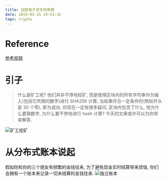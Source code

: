 ```yaml
---
title: 加密电子货币的原理
date: 2019-03-25 19:53:32
tags: crypto
---
```


# Reference

[参考视频](https://v.youku.com/v_show/id_XMzY3MjIzMTczMg==.html?spm=a2hzp.8244740.0.0)

# 引子

> 什么是矿工呢?
> 他们并非不停地挖矿, 而是使用区块内的所有字符串作为输入(包括它所猜的数字)进行 SHA256 计算, 当结果符合一定条件时(例如开头是 30 个零), 即为成功. 你现在一定有很多疑问, 区块内包含了什么, 他为什么要猜数字, 为什么要不停地进行 hash 计算? 今天的文章或许可以为你带来解答.

![矿工挖矿](miner1.png)

# 从分布式账本说起

假如你和你的三个朋友有频繁的金钱往来, 为了避免现金实时结算带来烦恼, 你们会拥有一个账本来记录一切未结算的金钱往来.
![独立账本](ledger.png)
